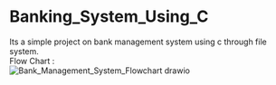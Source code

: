 # Banking_System_Using_C
Its a simple project on bank management system using c through file system.
<br>
Flow Chart :
<br>
![Bank_Management_System_Flowchart drawio](https://github.com/Kartikay-Kesar/Banking_System_Using_C/assets/112949590/8eed842a-3d6f-4d0e-bcaa-896b0dc1f4a4)

